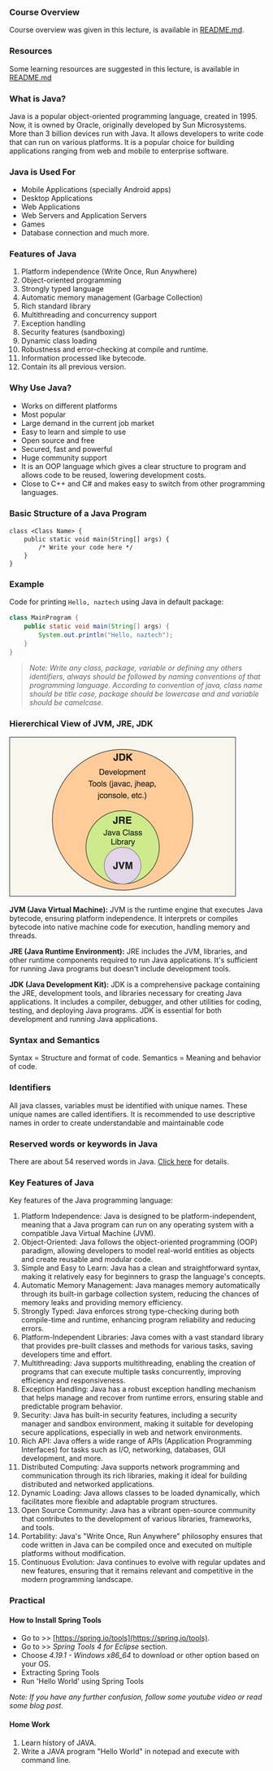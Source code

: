### Course Overview

Course overview was given in this lecture, is available in [README.md](../README.md#course-overview).

### Resources

Some learning resources are suggested in this lecture, is available in [README.md](../README.md#resources)

### What is Java?

Java is a popular object-oriented programming language, created in 1995. Now, it is owned by Oracle, originally developed by Sun Microsystems. More than 3 billion devices run with Java. It allows developers to write code that can run on various platforms. It is a popular choice for building applications ranging from web and mobile to enterprise software.

### Java is Used For

- Mobile Applications (specially Android apps)
- Desktop Applications
- Web Applications
- Web Servers and Application Servers
- Games
- Database connection and much more.

### Features of Java

1. Platform independence (Write Once, Run Anywhere)
2. Object-oriented programming
3. Strongly typed language
4. Automatic memory management (Garbage Collection)
5. Rich standard library
6. Multithreading and concurrency support
7. Exception handling
8. Security features (sandboxing)
9. Dynamic class loading
10. Robustness and error-checking at compile and runtime.
11. Information processed like bytecode.
12. Contain its all previous version.

### Why Use Java?

- Works on different platforms
- Most popular
- Large demand in the current job market
- Easy to learn and simple to use
- Open source and free
- Secured, fast and powerful
- Huge community support
- It is an OOP language which gives a clear structure to program and allows code to be reused, lowering development costs.
- Close to C++ and C# and makes easy to switch from other programming languages.

### Basic Structure of a Java Program

```
class <Class Name> {
    public static void main(String[] args) {
        /* Write your code here */
    }
}
```

### Example

Code for printing `Hello, naztech` using Java in default package:

```java
class MainProgram {
    public static void main(String[] args) {
        System.out.println("Hello, naztech");
    }
}
```

> _Note: Write any class, package, variable or defining any others identifiers, always should be followed by naming conventions of that programming language. According to convention of java, class name should be title case, package should be lowercase and and variable should be camelcase._

### Hiererchical View of JVM, JRE, JDK

![Hiererchical View of JVM, JRE, JDK ](diagram.jpg "Syntax")

**JVM (Java Virtual Machine):** JVM is the runtime engine that executes Java bytecode, ensuring platform independence. It interprets or compiles bytecode into native machine code for execution, handling memory and threads.

**JRE (Java Runtime Environment):** JRE includes the JVM, libraries, and other runtime components required to run Java applications. It's sufficient for running Java programs but doesn't include development tools.

**JDK (Java Development Kit):** JDK is a comprehensive package containing the JRE, development tools, and libraries necessary for creating Java applications. It includes a compiler, debugger, and other utilities for coding, testing, and deploying Java programs. JDK is essential for both development and running Java applications.

### Syntax and Semantics

Syntax = Structure and format of code.
Semantics = Meaning and behavior of code.

### Identifiers

All java classes, variables must be identified with unique names. These unique names are called identifiers. It is recommended to use descriptive names in order to create understandable and maintainable code

### Reserved words or keywords in Java

There are about 54 reserved words in Java. [Click here](https://www.w3schools.com/java/java_ref_keywords.asp) for details.

### Key Features of Java

Key features of the Java programming language:

1. Platform Independence: Java is designed to be platform-independent, meaning that a Java program can run on any operating system with a compatible Java Virtual Machine (JVM).
2. Object-Oriented: Java follows the object-oriented programming (OOP) paradigm, allowing developers to model real-world entities as objects and create reusable and modular code.
3. Simple and Easy to Learn: Java has a clean and straightforward syntax, making it relatively easy for beginners to grasp the language's concepts.
4. Automatic Memory Management: Java manages memory automatically through its built-in garbage collection system, reducing the chances of memory leaks and providing memory efficiency.
5. Strongly Typed: Java enforces strong type-checking during both compile-time and runtime, enhancing program reliability and reducing errors.
6. Platform-Independent Libraries: Java comes with a vast standard library that provides pre-built classes and methods for various tasks, saving developers time and effort.
7. Multithreading: Java supports multithreading, enabling the creation of programs that can execute multiple tasks concurrently, improving efficiency and responsiveness.
8. Exception Handling: Java has a robust exception handling mechanism that helps manage and recover from runtime errors, ensuring stable and predictable program behavior.
9. Security: Java has built-in security features, including a security manager and sandbox environment, making it suitable for developing secure applications, especially in web and network environments.
10. Rich API: Java offers a wide range of APIs (Application Programming Interfaces) for tasks such as I/O, networking, databases, GUI development, and more.
11. Distributed Computing: Java supports network programming and communication through its rich libraries, making it ideal for building distributed and networked applications.
12. Dynamic Loading: Java allows classes to be loaded dynamically, which facilitates more flexible and adaptable program structures.
13. Open Source Community: Java has a vibrant open-source community that contributes to the development of various libraries, frameworks, and tools.
14. Portability: Java's "Write Once, Run Anywhere" philosophy ensures that code written in Java can be compiled once and executed on multiple platforms without modification.
15. Continuous Evolution: Java continues to evolve with regular updates and new features, ensuring that it remains relevant and competitive in the modern programming landscape.

### Practical

#### How to Install Spring Tools

- Go to >> [https://spring.io/tools](https://spring.io/tools).
- Go to >> _Spring Tools 4 for Eclipse_ section.
- Choose _4.19.1 - Windows x86_64_ to download or other option based on your OS.
- Extracting Spring Tools
- Run 'Hello World' using Spring Tools

_Note: If you have any further confusion, follow some youtube video or read some blog post._

#### Home Work

1. Learn history of JAVA.
2. Write a JAVA program "Hello World" in notepad and execute with command line.
